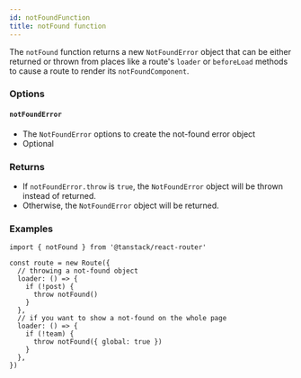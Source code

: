 ```yaml
---
id: notFoundFunction
title: notFound function
---
```


The `notFound` function returns a new `NotFoundError` object that can be either returned or thrown from places like a route's `loader` or `beforeLoad` methods to cause a route to render its `notFoundComponent`.

### Options

#### `notFoundError`

- The `NotFoundError` options to create the not-found error object
- Optional

### Returns

- If `notFoundError.throw` is `true`, the `NotFoundError` object will be thrown instead of returned.
- Otherwise, the `NotFoundError` object will be returned.

### Examples

```tsx
import { notFound } from '@tanstack/react-router'

const route = new Route({
  // throwing a not-found object
  loader: () => {
    if (!post) {
      throw notFound()
    }
  },
  // if you want to show a not-found on the whole page
  loader: () => {
    if (!team) {
      throw notFound({ global: true })
    }
  },
})
```
